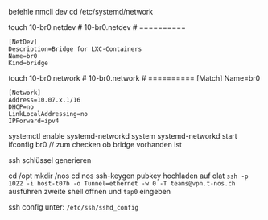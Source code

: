 befehle
nmcli dev 
cd /etc/systemd/network

touch 10-br0.netdev
	# 10-br0.netdev
	# ==========

	[NetDev]
	Description=Bridge for LXC-Containers
	Name=br0
	Kind=bridge

touch 10-br0.network
	# 10-br0.network
	# ==========
	[Match]
	Name=br0

	[Network]
	Address=10.07.x.1/16
	DHCP=no
	LinkLocalAddressing=no
	IPForward=ipv4

systemctl enable systemd-networkd
system systemd-networkd start
ifconfig br0 // zum checken ob bridge vorhanden ist

ssh schlüssel generieren

cd /opt
mkdir /nos
cd nos
ssh-keygen
pubkey hochladen auf olat
`ssh -p 1022 -i host-t07b -o Tunnel=ethernet -w 0 -T teams@vpn.t-nos.ch`
ausführen
zweite shell öffnen und `tap0` eingeben 


ssh config unter:
`/etc/ssh/sshd_config`
 
